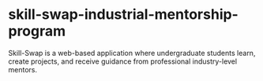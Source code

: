 # skill-swap-industrial-mentorship-program
Skill-Swap is a web-based application where undergraduate students learn, create projects, and receive guidance from professional industry-level mentors.

